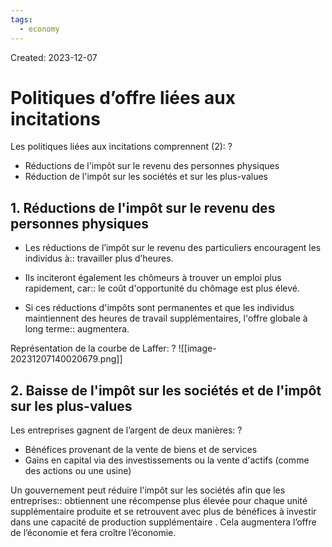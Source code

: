 ```yaml
---
tags:
  - economy
---
```

Created: 2023-12-07

# Politiques d’offre liées aux incitations

Les politiques liées aux incitations comprennent (2):
?
- Réductions de l'impôt sur le revenu des personnes physiques
- Réduction de l'impôt sur les sociétés et sur les plus-values
<!--SR:!2024-01-17,11,166-->

## 1. Réductions de l'impôt sur le revenu des personnes physiques
- Les réductions de l’impôt sur le revenu des particuliers encouragent les individus à:: travailler plus d’heures.
<!--SR:!2024-01-24,18,226-->
- Ils inciteront également les chômeurs à trouver un emploi plus rapidement, car:: le coût d'opportunité du chômage est plus élevé.
<!--SR:!2024-02-05,32,230-->
- Si ces réductions d'impôts sont permanentes et que les individus maintiennent des heures de travail supplémentaires, l'offre globale à long terme:: augmentera.
<!--SR:!2024-01-14,20,250-->

Représentation de la courbe de Laffer:
?
![[image-20231207140020679.png]]
<!--SR:!2024-01-12,4,237-->

## 2. Baisse de l'impôt sur les sociétés et de l'impôt sur les plus-values
<!--SR:!2023-12-21,1,226-->

Les entreprises gagnent de l’argent de deux manières:
?
- Bénéfices provenant de la vente de biens et de services
- Gains en capital via des investissements ou la vente d'actifs (comme des actions ou une usine)
<!--SR:!2024-02-01,24,226-->

Un gouvernement peut réduire l'impôt sur les sociétés afin que les entreprises:: obtiennent une récompense plus élevée pour chaque unité supplémentaire produite et se retrouvent avec plus de bénéfices à investir dans une capacité de production supplémentaire . Cela augmentera l’offre de l’économie et fera croître l’économie.
<!--SR:!2024-01-31,27,230-->